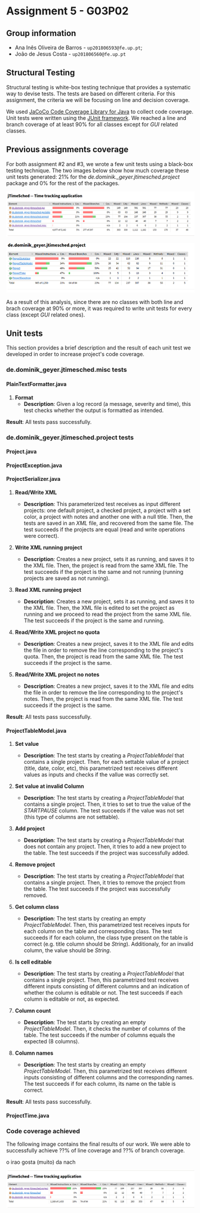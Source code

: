 # Assignment 5 - G03P02

## Group information

- Ana Inês Oliveira de Barros - `up201806593@fe.up.pt`;
- João de Jesus Costa - `up201806560@fe.up.pt`

## Structural Testing

Structural testing is white-box testing technique that provides a systematic way to devise tests. The tests are based 
on different criteria. For this assignment, the criteria we will be focusing on
line and decision coverage.  

We used [JaCoCo Code Coverage Library for Java](https://www.jacoco.org/jacoco/) to collect
code coverage. Unit tests were written using the [JUnit framework](https://junit.org/junit5/).
We reached a line and branch coverage of at least 90% for all classes except for *GUI* related classes. 
## Previous assignments coverage 

For both assignment #2 and #3, we wrote a few unit tests using a black-box testing technique.
The two images below show how much coverage these unit tests generated: 21% for the _de.dominik.\_geyer.jtimesched.project_ package and 0% for the rest of the packages. 

![coverage_at_start](img/coverage_at_start.png)

![coverage_project_package](img/coverage_project_package.png)

As a result of this analysis, since there are no classes with both line and brach coverage at 90% or more, it was required to write unit tests for every class (except _GUI_ related ones).

## Unit tests

This section provides a brief description and the result of each unit test we developed in order to increase project's code coverage. 

### de.dominik_geyer.jtimesched.misc tests

#### PlainTextFormatter.java

1. **Format**
    - **Description**: Given a log record (a message, severity and time), this test checks whether the output is formatted as intended. 

**Result**: All tests pass successfully.

### de.dominik_geyer.jtimesched.project tests

#### Project.java
#### ProjectException.java
#### ProjectSerializer.java

1. **Read/Write XML**
    - **Description**: This parameterized test receives as input different projects: one default project, a checked project, a project with a set color, a project with notes and another one with a null title. Then, the tests are saved in an *XML* file, and recovered from the same file. The test succeeds if the projects are equal (read and write operations were correct). 

2. **Write XML running project**
    - **Description**: Creates a new project, sets it as running, and saves it to the XML file.
    Then, the project is read from the same XML file. The test succeeds if the project is the same and not running (running projects are saved as not running). 

3. **Read XML running project**
    - **Description**: Creates a new project, sets it as running, and saves it to the XML file. Then, the XML file is edited to set the project as running and we proceed to read the project from the same XML file. The test succeeds if the project is the same and running.

4. **Read/Write XML project no quota**
    - **Description**: Creates a new project, saves it to the XML file and edits the file in order to remove the line corresponding to the project's quota. Then, the project is read from the same XML file. The test succeeds if the project is the same.

5. **Read/Write XML project no notes**
    - **Description**: Creates a new project, saves it to the XML file and edits the file in order to remove the line corresponding to the project's notes. Then, the project is read from the same XML file. The test succeeds if the project is the same.
    
**Result**: All tests pass successfully.
#### ProjectTableModel.java

1. **Set value**
    - **Description**: The test starts by creating a _ProjectTableModel_ that contains a single project. Then, for each settable value of a project (title, date, color, etc), this parametrized test receives different values as inputs and checks if the vallue was correctly set. 

2. **Set value at invalid Column**
    - **Description**: The test starts by creating a _ProjectTableModel_ that contains a single project. Then, it tries to set to true the value of the
    _STARTPAUSE_ column. The test succeeds if the value was not set (this type of columns are not settable).

3. **Add project**
    - **Description**: The test starts by creating a _ProjectTableModel_ that does not contain any project. Then, it tries to add a new project to the table. The test succeeds if the project was successfully added. 

4. **Remove project**
    - **Description**: The test starts by creating a _ProjectTableModel_ that contains a single project. Then, it tries to remove the project from the table. The test succeeds if the project was successfully removed.     

5. **Get column class**
    - **Description**: The test starts by creating an empty _ProjectTableModel_. Then, this parametrized test receives inputs for each column on the table and corresponding class. The test succeeds if for each column, the class type present on the table is correct (e.g. title column should be _String_). Additionaly, for an invalid column, the value should be _String_.     

6. **Is cell editable**
    - **Description**: The test starts by creating a _ProjectTableModel_ that contains a single project. Then, this parametrized test receives different inputs consisting of different columns and an indication of whether the column is editable or not. The test succeeds if each column is editable or not, as expected. 

7. **Column count**
    - **Description**: The test starts by creating an empty _ProjectTableModel_.
    Then, it checks the number of columns of the table. The test succeeds if the
    number of columns equals the expected (8 columns).

8. **Column names**
    - **Description**: The test starts by creating an empty _ProjectTableModel_. Then, this parametrized test receives different inputs consisting of different columns and the corresponding names. The test succeeds if for each column, its name on the table is correct.

**Result**: All tests pass successfully.

#### ProjectTime.java
### Code coverage achieved

The following image contains the final results of our work. We were able to successfully achieve ??% of line coverage and ??% of branch coverage. 

o irao gosta (muito) da nach

![coverage_without_gui](img/coverage_without_gui.png)
